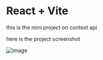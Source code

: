 # React + Vite


this is the mini project on context api 

here is the project screenshot

![image](https://github.com/H1manshus0ni/contextApi_project-1/assets/97780628/781582f2-0e0c-44cb-a93b-4655e1ef341b)

